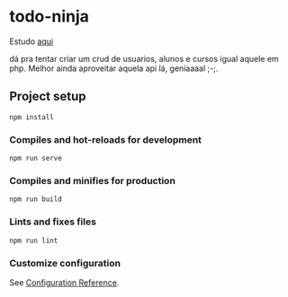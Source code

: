 # todo-ninja
Estudo <a href="https://www.youtube.com/playlist?list=PL4cUxeGkcC9g0MQZfHwKcuB0Yswgb3gA5">aqui</a>

dá pra tentar criar um crud de usuarios, alunos e cursos igual aquele em php. Melhor ainda aproveitar aquela api lá, geniaaaal ;-;.
## Project setup
```
npm install
```

### Compiles and hot-reloads for development
```
npm run serve
```

### Compiles and minifies for production
```
npm run build
```

### Lints and fixes files
```
npm run lint
```

### Customize configuration
See [Configuration Reference](https://cli.vuejs.org/config/).
